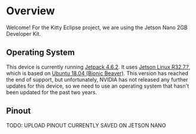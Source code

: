 # Overview

Welcome! For the Kitty Eclipse project, we are using the Jetson Nano 2GB Developer Kit.

## Operating System

This device is currently running [Jetpack 4.6.2](https://developer.nvidia.com/embedded/jetpack-sdk-462). It uses [Jetson Linux R32.7.?](https://developer.nvidia.com/embedded/linux-tegra-r3272), which is based on [Ubuntu 18.04 (Bionic Beaver)](https://ubuntu.com/18-04). This version has reached the end of support, but unfortunately, NVIDIA has not released any further updates for this device, so we need to use an operating system that hasn't been updated for the past two years.

## Pinout

TODO: UPLOAD PINOUT CURRENTLY SAVED ON JETSON NANO
